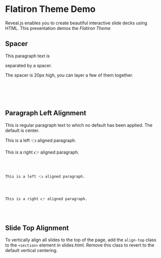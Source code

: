 # Flatiron Theme Demo

Reveal.js enables you to create beautiful interactive slide decks using HTML. This presentation demos the _*Flatiron Theme*_



## Spacer

This paragraph text is <div class="spacer"></div> separated by a spacer.

The spacer is 20px high, you can layer a few of them together.


<pre>
	<code>
		<div class="spacer"></div>
	</code>
</pre>



## Paragraph Left Alignment

This is regular paragraph text to which no default has been applied. The default is center.

<p class="align-left">This is a left 👈 aligned paragraph.</p>
<p class="align-right">This is a right 👉 aligned paragraph.</p>


<pre>
	<code>
		<p class="align-left">This is a left 👈 aligned paragraph.</p>
		<p class="align-right">This is a right 👉 aligned paragraph.</p> 
	</code>
</pre>





## Slide Top Alignment

To vertically align all slides to the top of the page, add the `align-top` class to the `<section>` element in slides.html. Remove this class to revert to the default vertical centering.


<pre>
	<code>
		<section class="align-top" ></section>
	</code>
</pre>
